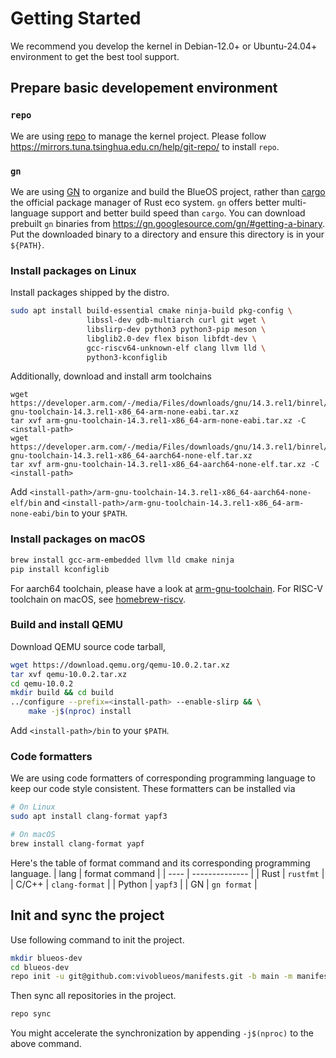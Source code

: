 # Getting Started

We recommend you develop the kernel in Debian-12.0+ or Ubuntu-24.04+ environment to get the best tool support.

## Prepare basic developement environment
### `repo`
We are using [repo](https://source.android.com/docs/setup/reference/repo) to manage the kernel project.
Please follow https://mirrors.tuna.tsinghua.edu.cn/help/git-repo/ to install `repo`.

### `gn`
We are using [GN](https://gn.googlesource.com/gn/) to organize and build the BlueOS project, rather than
[cargo](https://doc.rust-lang.org/cargo/) the official package manager of Rust eco system. `gn` offers better
multi-language support and better build speed than `cargo`.
You can download prebuilt `gn` binaries from https://gn.googlesource.com/gn/#getting-a-binary. Put the downloaded binary
to a directory and ensure this directory is in your `${PATH}`.

### Install packages on Linux
Install packages shipped by the distro.
```bash
sudo apt install build-essential cmake ninja-build pkg-config \
                 libssl-dev gdb-multiarch curl git wget \
                 libslirp-dev python3 python3-pip meson \
                 libglib2.0-dev flex bison libfdt-dev \
                 gcc-riscv64-unknown-elf clang llvm lld \
                 python3-kconfiglib
```
Additionally, download and install arm toolchains
```
wget https://developer.arm.com/-/media/Files/downloads/gnu/14.3.rel1/binrel/arm-gnu-toolchain-14.3.rel1-x86_64-arm-none-eabi.tar.xz
tar xvf arm-gnu-toolchain-14.3.rel1-x86_64-arm-none-eabi.tar.xz -C <install-path>
wget https://developer.arm.com/-/media/Files/downloads/gnu/14.3.rel1/binrel/arm-gnu-toolchain-14.3.rel1-x86_64-aarch64-none-elf.tar.xz
tar xvf arm-gnu-toolchain-14.3.rel1-x86_64-aarch64-none-elf.tar.xz -C <install-path>
```
Add `<install-path>/arm-gnu-toolchain-14.3.rel1-x86_64-aarch64-none-elf/bin` and `<install-path>/arm-gnu-toolchain-14.3.rel1-x86_64-arm-none-eabi/bin` to your `$PATH`.

### Install packages on macOS
```bash
brew install gcc-arm-embedded llvm lld cmake ninja
pip install kconfiglib
```
For aarch64 toolchain, please have a look at [arm-gnu-toolchain](https://developer.arm.com/downloads/-/arm-gnu-toolchain-downloads).
For RISC-V toolchain on macOS, see [homebrew-riscv](https://github.com/riscv-software-src/homebrew-riscv?tab=readme-ov-file).

### Build and install QEMU
Download QEMU source code tarball,
```bash
wget https://download.qemu.org/qemu-10.0.2.tar.xz
tar xvf qemu-10.0.2.tar.xz
cd qemu-10.0.2
mkdir build && cd build
../configure --prefix=<install-path> --enable-slirp && \
    make -j$(nproc) install
```
Add `<install-path>/bin` to your `$PATH`.

### Code formatters
We are using code formatters of corresponding programming language to keep our code style consistent. These formatters can be installed via
```bash
# On Linux
sudo apt install clang-format yapf3
```
```bash
# On macOS
brew install clang-format yapf
```
Here's the table of format command and its corresponding programming language.
| lang   | format command |
| ----   | -------------- |
| Rust   | `rustfmt`      |
| C/C++  | `clang-format` |
| Python | `yapf3`        |
| GN     | `gn format`    |

## Init and sync the project
Use following command to init the project.
```bash
mkdir blueos-dev
cd blueos-dev
repo init -u git@github.com:vivoblueos/manifests.git -b main -m manifest.xml
```
Then sync all repositories in the project.
```bash
repo sync
```
You might accelerate the synchronization by appending `-j$(nproc)` to the above command.
